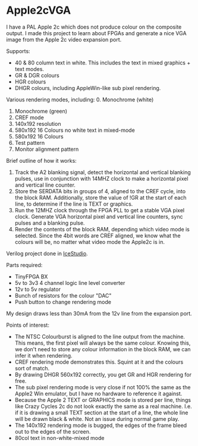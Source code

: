 # Apple2cVGA

I have a PAL Apple 2c which does not produce colour on the composite output.
I made this project to learn about FPGAs and generate a nice VGA image from the Apple 2c video expansion port.

Supports:
- 40 & 80 column text in white. This includes the text in mixed graphics + text modes.
- GR & DGR colours
- HGR colours
- DHGR colours, including AppleWin-like sub pixel rendering.

Various rendering modes, including:
0.  Monochrome (white)
1.  Monochrome (green)
2.  CREF mode
3.  140x192 resolution
4.  580x192 16 Colours no white text in mixed-mode
5.  580x192 16 Colours
6.  Test pattern
7.  Monitor alignment pattern

Brief outline of how it works:
1. Track the A2 blanking signal, detect the horizontal and vertical blanking pulses, use in conjunction with 14MHZ clock to make a horizontal pixel and vertical line counter.
2. Store the SERDATA bits in groups of 4, aligned to the CREF cycle, into the block RAM. Additionally, store the value of !GR at the start of each line, to determine if the line is TEXT or graphics.
3. Run the 12MHZ clock through the FPGA PLL to get a stable VGA pixel clock. Generate VGA horizontal pixel and vertical line counters, sync pulses and a blanking pulse.
4. Render the contents of the block RAM, depending which video mode is selected. Since the 4bit words are CREF aligned, we know what the colours will be, no matter what video mode the Apple2c is in.

Verilog project done in [IceStudio](https://icestudio.io/).

Parts required:
- TinyFPGA BX
- 5v to 3v3  4 channel logic line level converter
- 12v to 5v regulator
- Bunch of resistors for the colour "DAC"
- Push button to change rendering mode

My design draws less than 30mA from the 12v line from the expansion port.

Points of interest:
- The NTSC Colourburst is aligned to the line output from the machine. This means, the first pixel will always be the same colour. Knowing this, we don't need to store any colour information in the block RAM, we can infer it when rendering.
- CREF rendering mode demonstrates this. Squint at it and the colours sort of match.
- By drawing DHGR 560x192 correctly, you get GR and HGR rendering for free.
- The sub pixel rendering mode is very close if not 100% the same as the Apple2 Win emulator, but I have no hardware to reference it against.
- Because the Apple 2 TEXT or GRAPHICS mode is stored per line, things like Crazy Cycles 2c do not look exactly the same as a real machine. I.e. if it is drawing a small TEXT section at the start of a line, the whole line will be drawn black & white. Not an issue during normal game play.
- The 140x192 rendering mode is bugged, the edges of the frame bleed out to the edges of the screen.
- 80col text in non-white-mixed mode

